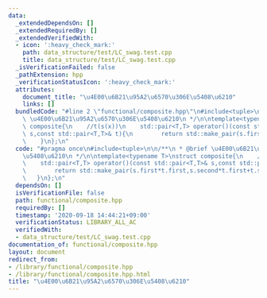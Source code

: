 ```yaml
---
data:
  _extendedDependsOn: []
  _extendedRequiredBy: []
  _extendedVerifiedWith:
  - icon: ':heavy_check_mark:'
    path: data_structure/test/LC_swag.test.cpp
    title: data_structure/test/LC_swag.test.cpp
  _isVerificationFailed: false
  _pathExtension: hpp
  _verificationStatusIcon: ':heavy_check_mark:'
  attributes:
    document_title: "\u4E00\u6B21\u95A2\u6570\u306E\u5408\u6210"
    links: []
  bundledCode: "#line 2 \"functional/composite.hpp\"\n#include<tuple>\n\n/**\n * @brief\
    \ \u4E00\u6B21\u95A2\u6570\u306E\u5408\u6210\n */\n\ntemplate<typename T>\nstruct\
    \ composite{\n    //t(s(x))\n    std::pair<T,T> operator()(const std::pair<T,T>&\
    \ s,const std::pair<T,T>& t){\n        return std::make_pair(s.first*t.first,s.second*t.first+t.second);\n\
    \    }\n};\n"
  code: "#pragma once\n#include<tuple>\n\n/**\n * @brief \u4E00\u6B21\u95A2\u6570\u306E\
    \u5408\u6210\n */\n\ntemplate<typename T>\nstruct composite{\n    //t(s(x))\n\
    \    std::pair<T,T> operator()(const std::pair<T,T>& s,const std::pair<T,T>& t){\n\
    \        return std::make_pair(s.first*t.first,s.second*t.first+t.second);\n \
    \   }\n};\n"
  dependsOn: []
  isVerificationFile: false
  path: functional/composite.hpp
  requiredBy: []
  timestamp: '2020-09-18 14:44:21+09:00'
  verificationStatus: LIBRARY_ALL_AC
  verifiedWith:
  - data_structure/test/LC_swag.test.cpp
documentation_of: functional/composite.hpp
layout: document
redirect_from:
- /library/functional/composite.hpp
- /library/functional/composite.hpp.html
title: "\u4E00\u6B21\u95A2\u6570\u306E\u5408\u6210"
---
```


